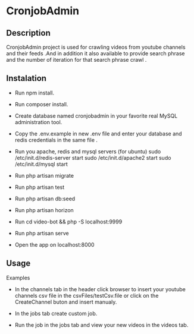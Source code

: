 # CronjobAdmin

## Description

CronjobAdmin   project  is used for crawling videos from youtube channels and their feeds .And in addition it also available to provide search phrase and the number of iteration for that search phrase crawl .

## Instalation

* Run npm install.

* Run composer install.

* Create database named cronjobadmin in your favorite real MySQL administration tool.

* Copy the .env.example in new .env file and enter your  database and redis credentials in the same file .

* Run you apache, redis and mysql servers (for ubuntu) sudo /etc/init.d/redis-server start   sudo /etc/init.d/apache2 start sudo /etc/init.d/mysql start  

* Run php artisan migrate

* Run php artisan test

* Run php artisan db:seed

* Run php artisan horizon

* Run  cd video-bot && php -S localhost:9999 

* Run php artisan serve

* Open the app on localhost:8000


## Usage

Examples

*  In the channels tab in the header click browser to insert your youtube channels csv file in the csvFiles/testCsv.file or click on the CreateChannel buton and insert manualy.

* In the jobs tab create custom job.


* Run the job in the jobs tab and view your new videos in the videos tab.

